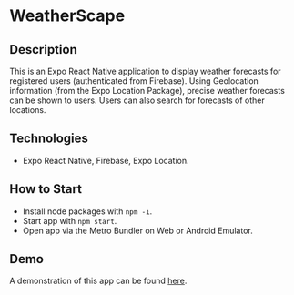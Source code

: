 # WeatherScape
## Description
This is an Expo React Native application to display weather forecasts for registered users (authenticated from Firebase). Using Geolocation information (from the Expo Location Package),
precise weather forecasts can be shown to users. Users can also search for forecasts of other locations. 

## Technologies
- Expo React Native, Firebase, Expo Location. 
## How to Start
- Install node packages with `npm -i`.
- Start app with `npm start`.
- Open app via the Metro Bundler on Web or Android Emulator.

## Demo
A demonstration of this app can be found [here](https://streamable.com/sss8hz).
